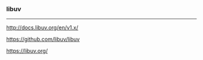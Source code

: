 ### libuv
---
http://docs.libuv.org/en/v1.x/

https://github.com/libuv/libuv

https://libuv.org/

```
```

```
```

```
```

